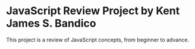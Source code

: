 # JavaScript Review Project by Kent James S. Bandico
This project is a review of JavaScript concepts, from beginner to advance.